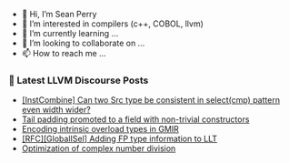 - 👋 Hi, I’m Sean Perry
- 👀 I’m interested in compilers (c++, COBOL, llvm)
- 🌱 I’m currently learning ...
- 💞️ I’m looking to collaborate on ...
- 📫 How to reach me ...

<!---
s66perry/s66perry is a ✨ special ✨ repository because its `README.md` (this file) appears on your GitHub profile.
You can click the Preview link to take a look at your changes.
--->
### 📕 Latest LLVM Discourse Posts

<!-- DISCOURSE-LLVM:START -->
- [[InstCombine] Can two Src type be consistent in select&lpar;cmp&rpar; pattern even width wider?](https://discourse.llvm.org/t/instcombine-can-two-src-type-be-consistent-in-select-cmp-pattern-even-width-wider/83466#post_2)
- [Tail padding promoted to a field with non-trivial constructors](https://discourse.llvm.org/t/tail-padding-promoted-to-a-field-with-non-trivial-constructors/83444#post_19)
- [Encoding intrinsic overload types in GMIR](https://discourse.llvm.org/t/encoding-intrinsic-overload-types-in-gmir/83462#post_6)
- [[RFC][GlobalISel] Adding FP type information to LLT](https://discourse.llvm.org/t/rfc-globalisel-adding-fp-type-information-to-llt/83349#post_14)
- [Optimization of complex number division](https://discourse.llvm.org/t/optimization-of-complex-number-division/83468#post_1)
<!-- DISCOURSE-LLVM:END -->
